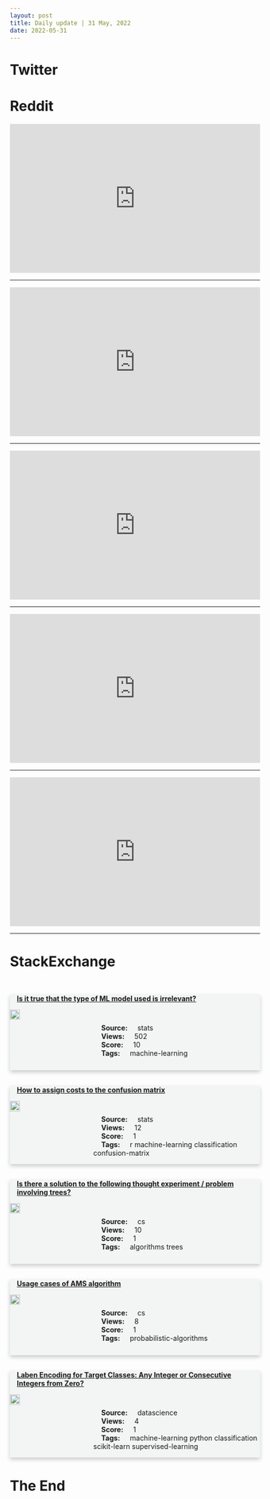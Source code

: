 ```yaml
---
layout: post
title: Daily update | 31 May, 2022
date: 2022-05-31
---
```


<script async src="https://platform.twitter.com/widgets.js" charset="utf-8"></script>


<script src='https://storage.ko-fi.com/cdn/scripts/overlay-widget.js'></script>
<script>
  kofiWidgetOverlay.draw('themldojo', {
    'type': 'floating-chat',
    'floating-chat.donateButton.text': 'Support me',
    'floating-chat.donateButton.background-color': '#f45d22',
    'floating-chat.donateButton.text-color': '#fff'
  });
</script>

# Twitter 

<blockquote class="twitter-tweet"><a href="https://twitter.com/UtdDistrict/status/1531237396108693504"></a></blockquote>

<blockquote class="twitter-tweet"><a href="https://twitter.com/hardmaru/status/1531087090565664769"></a></blockquote>

<blockquote class="twitter-tweet"><a href="https://twitter.com/0xbnomial/status/1531228950218670083"></a></blockquote>

<blockquote class="twitter-tweet"><a href="https://twitter.com/boazbaraktcs/status/1531102523091828739"></a></blockquote>

<blockquote class="twitter-tweet"><a href="https://twitter.com/TDataScience/status/1531127263894417408"></a></blockquote>

<blockquote class="twitter-tweet"><a href="https://twitter.com/karpathy/status/1531296768243077120"></a></blockquote>

<blockquote class="twitter-tweet"><a href="https://twitter.com/karpathy/status/1531329082025160704"></a></blockquote>

<blockquote class="twitter-tweet"><a href="https://twitter.com/karpathy/status/1531329084105494528"></a></blockquote>

<blockquote class="twitter-tweet"><a href="https://twitter.com/karpathy/status/1531329083111378945"></a></blockquote>

<blockquote class="twitter-tweet"><a href="https://twitter.com/arXiv_Daily/status/1531080163383037952"></a></blockquote>

# Reddit 

<iframe id="reddit-embed" src="https://www.redditmedia.com/r/datascience/comments/v0wjy2/its_me_versus_them?ref_source=embed&amp;ref=share&amp;embed=true" sandbox="allow-scripts allow-same-origin allow-popups" style="border: none;" height="300" width="100%" scrolling="yes"></iframe>
<hr style="width:100%;text-align:left;margin-left:0">
<iframe id="reddit-embed" src="https://www.redditmedia.com/r/MachineLearning/comments/v0t7d6/r_why_robust_generalization_in_deep_learning_is?ref_source=embed&amp;ref=share&amp;embed=true" sandbox="allow-scripts allow-same-origin allow-popups" style="border: none;" height="300" width="100%" scrolling="yes"></iframe>
<hr style="width:100%;text-align:left;margin-left:0">
<iframe id="reddit-embed" src="https://www.redditmedia.com/r/datascience/comments/v183x2/why_knowing_the_math_andor_algorithms_matters?ref_source=embed&amp;ref=share&amp;embed=true" sandbox="allow-scripts allow-same-origin allow-popups" style="border: none;" height="300" width="100%" scrolling="yes"></iframe>
<hr style="width:100%;text-align:left;margin-left:0">
<iframe id="reddit-embed" src="https://www.redditmedia.com/r/MachineLearning/comments/v100ix/d_what_do_you_value_in_a_paper_replication?ref_source=embed&amp;ref=share&amp;embed=true" sandbox="allow-scripts allow-same-origin allow-popups" style="border: none;" height="300" width="100%" scrolling="yes"></iframe>
<hr style="width:100%;text-align:left;margin-left:0">
<iframe id="reddit-embed" src="https://www.redditmedia.com/r/datascience/comments/v0xyhu/this_long_tine_lurker_is_gonna_get_his_first_ds?ref_source=embed&amp;ref=share&amp;embed=true" sandbox="allow-scripts allow-same-origin allow-popups" style="border: none;" height="300" width="100%" scrolling="yes"></iframe>
<hr style="width:100%;text-align:left;margin-left:0">

<style>
.card {
box-shadow: 0 4px 8px 0 rgba(0,0,0,0.2);
transition: 0.3s;
width: 100%;
background-color: #F3F4F4;
}
p{
    margin-left:  3em;
    padding-top: 1em;
}
.part2{
    display: grid;
    grid-template-columns: 1fr 3fr;
}
h4{
    margin: 1em;
}

.card:hover {
box-shadow: 0 8px 16px 0 rgba(0,0,0,0.2);
}
b {
padding: 2px 16px;
}
</style>
  
# StackExchange 


  <br>
  <div class="card">
  <h4><a href='https://stats.stackexchange.com/questions/577084/is-it-true-that-the-type-of-ml-model-used-is-irrelevant'>Is it true that the type of ML model used is irrelevant?</a></h4> 
  <div class="part2">
      <img src="https://cdn.sstatic.net/Sites/stats/Img/apple-touch-icon@2.png?v=344f57aa10cc" alt="Img missing!" style="width:40%">
      <p><b>Source:</b> stats<br><b>Views:</b> 502<br><b>Score:</b> 10<br><b>Tags:</b> <span class="badge badge-dark">machine-learning</span></p> 
  </div>
  </div>
      
  <br>
  <div class="card">
  <h4><a href='https://stats.stackexchange.com/questions/577086/how-to-assign-costs-to-the-confusion-matrix'>How to assign costs to the confusion matrix</a></h4> 
  <div class="part2">
      <img src="https://cdn.sstatic.net/Sites/stats/Img/apple-touch-icon@2.png?v=344f57aa10cc" alt="Img missing!" style="width:40%">
      <p><b>Source:</b> stats<br><b>Views:</b> 12<br><b>Score:</b> 1<br><b>Tags:</b> <span class="badge badge-dark">r</span> <span class="badge badge-dark">machine-learning</span> <span class="badge badge-dark">classification</span> <span class="badge badge-dark">confusion-matrix</span></p> 
  </div>
  </div>
      
  <br>
  <div class="card">
  <h4><a href='https://cs.stackexchange.com/questions/151954/is-there-a-solution-to-the-following-thought-experiment-problem-involving-tree'>Is there a solution to the following thought experiment / problem involving trees?</a></h4> 
  <div class="part2">
      <img src="https://cdn.sstatic.net/Sites/cs/Img/apple-touch-icon@2.png?v=324a3e0c2b03" alt="Img missing!" style="width:40%">
      <p><b>Source:</b> cs<br><b>Views:</b> 10<br><b>Score:</b> 1<br><b>Tags:</b> <span class="badge badge-dark">algorithms</span> <span class="badge badge-dark">trees</span></p> 
  </div>
  </div>
      
  <br>
  <div class="card">
  <h4><a href='https://cs.stackexchange.com/questions/151937/usage-cases-of-ams-algorithm'>Usage cases of AMS algorithm</a></h4> 
  <div class="part2">
      <img src="https://cdn.sstatic.net/Sites/cs/Img/apple-touch-icon@2.png?v=324a3e0c2b03" alt="Img missing!" style="width:40%">
      <p><b>Source:</b> cs<br><b>Views:</b> 8<br><b>Score:</b> 1<br><b>Tags:</b> <span class="badge badge-dark">probabilistic-algorithms</span></p> 
  </div>
  </div>
      
  <br>
  <div class="card">
  <h4><a href='https://datascience.stackexchange.com/questions/111420/laben-encoding-for-target-classes-any-integer-or-consecutive-integers-from-zero'>Laben Encoding for Target Classes: Any Integer or Consecutive Integers from Zero?</a></h4> 
  <div class="part2">
      <img src="https://cdn.sstatic.net/Sites/datascience/Img/apple-touch-icon@2.png?v=1c36463984b3" alt="Img missing!" style="width:40%">
      <p><b>Source:</b> datascience<br><b>Views:</b> 4<br><b>Score:</b> 1<br><b>Tags:</b> <span class="badge badge-dark">machine-learning</span> <span class="badge badge-dark">python</span> <span class="badge badge-dark">classification</span> <span class="badge badge-dark">scikit-learn</span> <span class="badge badge-dark">supervised-learning</span></p> 
  </div>
  </div>
      
# The End